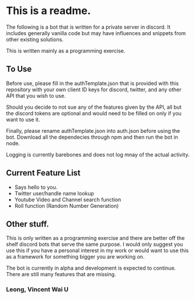# This is a readme.

The following is a bot that is written for a private server in discord. It includes generally vanilla code but may have influences and snippets from other existing solutions.

This is written mainly as a programming exercise.

## To Use

Before use, please fill in the authTemplate.json that is provided with this repository with your own client ID keys for discord, twitter, and any other API that you wish to use.

Should you decide to not sue any of the features given by the API, all but the discord tokens are optional and would need to be filled on only if you want to use it.

Finally, please rename authTemplate.json into auth.json before using the bot. Download all the dependecies through npm and then run the bot in node.

Logging is currently barebones and does not log mnay of the actual activity.

## Current Feature List

- Says hello to you.
- Twitter user/handle name lookup
- Youtube Video and Channel search function
- Roll function (Random Number Generation)

## Other stuff.

This is only written as a programming exercise and there are better off the shelf discord bots that serve the same purpose. I would only suggest you use this if you have a personal interest in my work or would want to use this as a framework for something bigger you are working on.

The bot is currently in alpha and development is expected to continue. There are still many features that are missing.

### Leong, Vincent Wai U
